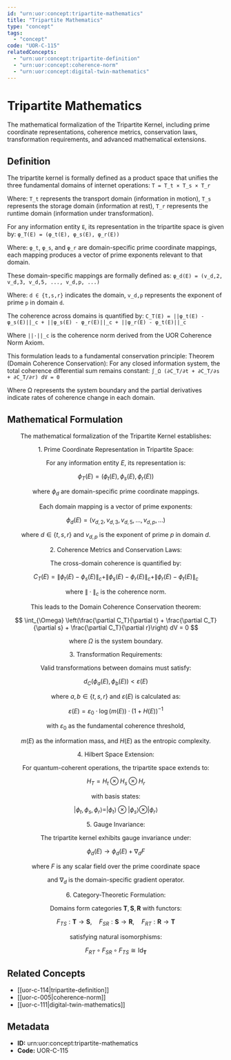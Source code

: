 ```yaml
---
id: "urn:uor:concept:tripartite-mathematics"
title: "Tripartite Mathematics"
type: "concept"
tags:
  - "concept"
code: "UOR-C-115"
relatedConcepts:
  - "urn:uor:concept:tripartite-definition"
  - "urn:uor:concept:coherence-norm"
  - "urn:uor:concept:digital-twin-mathematics"
---
```


# Tripartite Mathematics

The mathematical formalization of the Tripartite Kernel, including prime coordinate representations, coherence metrics, conservation laws, transformation requirements, and advanced mathematical extensions.

## Definition

The tripartite kernel is formally defined as a product space that unifies the three fundamental domains of internet operations: `T = T_t × T_s × T_r`

Where: `T_t` represents the transport domain (information in motion), `T_s` represents the storage domain (information at rest), `T_r` represents the runtime domain (information under transformation).

For any information entity `E`, its representation in the tripartite space is given by: `φ_T(E) = (φ_t(E), φ_s(E), φ_r(E))`

Where: `φ_t`, `φ_s`, and `φ_r` are domain-specific prime coordinate mappings, each mapping produces a vector of prime exponents relevant to that domain.

These domain-specific mappings are formally defined as: `φ_d(E) = (v_d,2, v_d,3, v_d,5, ..., v_d,p, ...)`

Where: `d ∈ {t,s,r}` indicates the domain, `v_d,p` represents the exponent of prime `p` in domain `d`.

The coherence across domains is quantified by: `C_T(E) = ||φ_t(E) - φ_s(E)||_c + ||φ_s(E) - φ_r(E)||_c + ||φ_r(E) - φ_t(E)||_c`

Where `||·||_c` is the coherence norm derived from the UOR Coherence Norm Axiom.

This formulation leads to a fundamental conservation principle: Theorem (Domain Coherence Conservation): For any closed information system, the total coherence differential sum remains constant: `∫_Ω (∂C_T/∂t + ∂C_T/∂s + ∂C_T/∂r) dV = 0`

Where Ω represents the system boundary and the partial derivatives indicate rates of coherence change in each domain.

## Mathematical Formulation

$$
\text{The mathematical formalization of the Tripartite Kernel establishes:}
$$

$$
\text{1. Prime Coordinate Representation in Tripartite Space:}
$$

$$
\text{For any information entity } E\text{, its representation is:}
$$

$$
\phi_T(E) = (\phi_t(E), \phi_s(E), \phi_r(E))
$$

$$
\text{where } \phi_d \text{ are domain-specific prime coordinate mappings.}
$$

$$
\text{Each domain mapping is a vector of prime exponents:}
$$

$$
\phi_d(E) = (v_{d,2}, v_{d,3}, v_{d,5}, \ldots, v_{d,p}, \ldots)
$$

$$
\text{where } d \in \{t,s,r\} \text{ and } v_{d,p} \text{ is the exponent of prime } p \text{ in domain } d.
$$

$$
\text{2. Coherence Metrics and Conservation Laws:}
$$

$$
\text{The cross-domain coherence is quantified by:}
$$

$$
C_T(E) = \|\phi_t(E) - \phi_s(E)\|_c + \|\phi_s(E) - \phi_r(E)\|_c + \|\phi_r(E) - \phi_t(E)\|_c
$$

$$
\text{where } \|\cdot\|_c \text{ is the coherence norm.}
$$

$$
\text{This leads to the Domain Coherence Conservation theorem:}
$$

$$
\int_{\Omega} \left(\frac{\partial C_T}{\partial t} + \frac{\partial C_T}{\partial s} + \frac{\partial C_T}{\partial r}\right) dV = 0
$$

$$
\text{where } \Omega \text{ is the system boundary.}
$$

$$
\text{3. Transformation Requirements:}
$$

$$
\text{Valid transformations between domains must satisfy:}
$$

$$
d_C(\phi_a(E), \phi_b(E)) < \varepsilon(E)
$$

$$
\text{where } a, b \in \{t, s, r\} \text{ and } \varepsilon(E) \text{ is calculated as:}
$$

$$
\varepsilon(E) = \varepsilon_0 \cdot \log(m(E)) \cdot (1 + H(E))^{-1}
$$

$$
\text{with } \varepsilon_0 \text{ as the fundamental coherence threshold,}
$$

$$
m(E) \text{ as the information mass, and } H(E) \text{ as the entropic complexity.}
$$

$$
\text{4. Hilbert Space Extension:}
$$

$$
\text{For quantum-coherent operations, the tripartite space extends to:}
$$

$$
H_T = H_t \otimes H_s \otimes H_r
$$

$$
\text{with basis states:}
$$

$$
|\phi_t, \phi_s, \phi_r\rangle = |\phi_t\rangle \otimes |\phi_s\rangle \otimes |\phi_r\rangle
$$

$$
\text{5. Gauge Invariance:}
$$

$$
\text{The tripartite kernel exhibits gauge invariance under:}
$$

$$
\phi_d(E) \to \phi_d(E) + \nabla_d F
$$

$$
\text{where } F \text{ is any scalar field over the prime coordinate space}
$$

$$
\text{and } \nabla_d \text{ is the domain-specific gradient operator.}
$$

$$
\text{6. Category-Theoretic Formulation:}
$$

$$
\text{Domains form categories } \mathbf{T}, \mathbf{S}, \mathbf{R} \text{ with functors:}
$$

$$
F_{TS}: \mathbf{T} \to \mathbf{S}, \quad F_{SR}: \mathbf{S} \to \mathbf{R}, \quad F_{RT}: \mathbf{R} \to \mathbf{T}
$$

$$
\text{satisfying natural isomorphisms:}
$$

$$
F_{RT} \circ F_{SR} \circ F_{TS} \cong \text{Id}_{\mathbf{T}}
$$

## Related Concepts

- [[uor-c-114|tripartite-definition]]
- [[uor-c-005|coherence-norm]]
- [[uor-c-111|digital-twin-mathematics]]

## Metadata

- **ID:** urn:uor:concept:tripartite-mathematics
- **Code:** UOR-C-115
